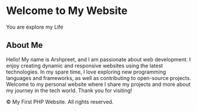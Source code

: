 <!-- /index.php -->
<?php include 'includes/header.php'; ?>
<main>
            <h1>Welcome to My Website</h1>
            <p>You are explore my Life</p>
            <section id="about-me">
            <h2>About Me</h2>
            <p>Hello! My name is Arshpreet, and I am passionate about web development. I enjoy creating dynamic and responsive websites using the latest technologies. In my spare time, I love exploring new programming languages and frameworks, as well as contributing to open-source projects. Welcome to my personal website where I share my projects and more about my journey in the tech world. Thank you for visiting!</p>
</section>
</main>
<?php include 'includes/footer.php'; ?>


<!-- /includes/footer.php -->
<footer>
    <p>&copy; <?= date("Y") ?> My First PHP Website. All rights reserved.</p>
</footer>
    
